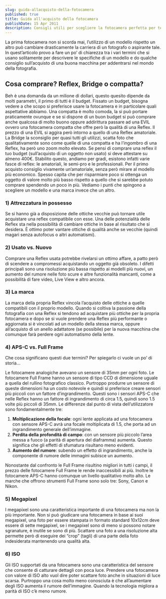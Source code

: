 ```yaml
---
slug: guida-allacquisto-della-fotocamera
published: true
title: Guida all'acquisto della fotocamera
publishDate: 15 Apr 2011
description: Consigli utili per scegliere la fotocamera perfetta per te.
---
```


La prima fotocamera non si scorda mai, l’utilizzo di un modello rispetto un altro può cambiare drasticamente la carriera di un fotografo o aspirante tale. In quest’articolo provo a fare un po’ di chiarezza tra i vari termini che si usano solitamente per descrivere le specifiche di un modello e do qualche consiglio sull’acquisto di una buona macchina per addentrarsi nel mondo della fotografia.

## Cosa comprare? Reflex, Bridge o compatta?

Beh è una domanda da un milione di dollari, questo quesito dipende da molti parametri, il primo di tutti è il budget. Fissato un budget, bisogna vedere a che scopo si preferisce usare la fotocamera e in particolare quali aspettative abbiamo. Una compatta è molto comoda, la si può portare praticamente ovunque e se si dispone di un buon budget si può comprare anche qualcosa di molto buono oppure addirittura passare ad una EVIL ovvero una fotocamera compatta che offre però la qualità di una Reflex. Il prezzo di una EVIL si aggira però intorno a quello di una Reflex amatoriale. La Bridge la sconsiglio per quasi tutti gli utilizzi, scatta foto che qualitativamente sono come quelle di una compatta e ha l’ingombro di una Reflex, ha però uno zoom molto elevato. Se pensi di comprare una reflex il tuo budget (sull’acquisto di un oggetto non usato) si deve attestare su almeno 400€. Stabilito questo, andiamo per gradi, esistono infatti varie fasce di reflex: le amatoriali, le semi-pro e le professionali. Per il primo acquisto consiglio vivamente un’amatoriale, senza però mirare al modello più economico. Spesso capita che per risparmiare poco si ottenga un oggetto di valore molto più basso rispetto a quello che si sarebbe potuto comprare spendendo un poco in più. Vediamo i punti che spingono a scegliere un modello e una marca invece che un altro.

### 1) Attrezzatura in possesso

Se si hanno già a disposizione delle ottiche vecchie può tornare utile acquistare una reflex compatibile con esse. Una delle potenzialità delle Reflex sta nella possibilità di cambiare ottiche in base al risultato che si desidera. È ottimo poter vantare ottiche di qualità anche se vecchie (quindi magari senza autofocus o altri automatismi).

### 2) Usato vs. Nuovo

Comprare una Reflex usata potrebbe rivelarsi un ottimo affare, a patto però di scendere a compromessi acquistando un oggetto già obsoleto. I difetti principali sono una risoluzione più bassa rispetto ai modelli più nuovi, un aumento del rumore nelle foto scure e altre funzionalità mancanti, come a possibilità di fare video, Live View e altro ancora.

### 3) La marca

La marca della propria Reflex vincola l’acquisto delle ottiche a quelle compatibili con il proprio modello. Quando si coltiva la passione della fotografia con una Reflex si tendono ad acquistare più ottiche per la propria fotocamera e dopo se si vuole prendere una Reflex più performante o aggiornata si è vincolati ad un modello della stessa marca, oppure all’acquisto di un anello adattatore (se possibile) per la nuova macchina che comunque farà perdere ogni automatismo della lente.

### 4) APS-C vs. Full Frame

Che cosa significano questi due termini? Per spiegarlo ci vuole un po’ di storia…

Le fotocamere analogiche avevano un sensore di 35mm per ogni foto. Le fotocamere Full Frame hanno un sensore di tipo CCD di dimensione uguale a quella del rullino fotografico classico. Purtroppo produrre un sensore di queste dimensioni ha un costo notevole e quindi si preferisce creare sensori più piccoli con un fattore d’ingrandimento. Questi sono i sensori APS-C che nelle Reflex hanno un fattore di ingrandimento di circa 1.5, quindi sono 1.5 volte più piccoli di 35mm. Le differenze dal punto di vista dell’utilizzatore sono fondamentalmente tre:

1. **Moltiplicazione della focale**: ogni lente applicata ad una fotocamera con sensore APS-C avrà una focale moltiplicata di 1.5, che porta ad un ingrandimento generale dell’immagine.
2. **Perdita della profondità di campo**: con un sensore più piccolo l’area messa a fuoco (a parità di apertura del diaframma) aumenta. Questo significa che gli effetti di sfumatura risultano meno evidenti.
3. **Aumento del rumore**: subendo un effetto di ingrandimento, anche la componente di rumore delle immagini subisce un aumento.

Nonostante dal confronto le Full Frame risultino migliori in tutti i campi, il prezzo delle fotocamere Full Frame le rende inaccessibili ai più. Inoltre le fotocamere APS-C hanno comunque un livello qualitativo molto alto. Le marche che offrono strumenti Full Frame sono solo tre: Sony, Canon e Nikon.

### 5) Megapixel

I megapixel sono una caratteristica importante di una fotocamera ma non la più importante. Non si può giudicare una fotocamera in base ai suoi megapixel, una foto per essere stampata in formato standard 10x12cm deve essere di sette megapixel, se i megapixel sono di meno si possono notare sgranature, è inutile se sono di più. Scattare una foto a una risoluzione alta permette però di eseguire dei “crop” (tagli) di una parte della foto indesiderata mantenendo una qualità alta.

### 6) ISO

Gli ISO supportati da una fotocamera sono una caratteristica del sensore che consente di catturare dettagli con poca luce. Prendere una fotocamera con valore di ISO alto vuol dire poter scattare foto anche in situazioni di luce scarsa. Purtroppo una cosa molto meno conosciuta è che all’aumentare degli ISO aumenta il rumore dell’immagine. Quando la tecnologia migliora a parità di ISO c’è meno rumore.
